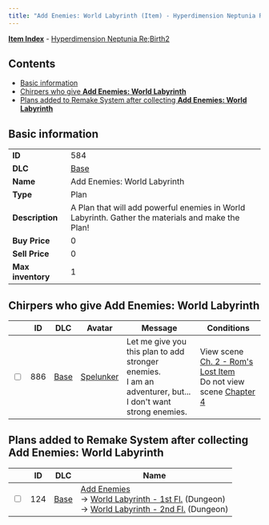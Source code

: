 ```yaml
---
title: "Add Enemies: World Labyrinth (Item) - Hyperdimension Neptunia Re;Birth2"
---
```


[**Item Index**](/neptunia/rb2/item/index.html) - [Hyperdimension Neptunia Re;Birth2](/neptunia/rb2)

## Contents

- [Basic information](#basic-information)
- [Chirpers who give **Add Enemies: World Labyrinth**](#chirpers-who-give-add-enemies-world-labyrinth)
- [Plans added to Remake System after collecting **Add Enemies: World Labyrinth**](#plans-added-to-remake-system-after-collecting-add-enemies-world-labyrinth)

## Basic information

|   |   |
| -- | -- |
| **ID** | 584 |
| **DLC** | [Base](/neptunia/rb2/dlc/0-base.html) |
| **Name** | Add Enemies: World Labyrinth |
| **Type** | Plan |
| **Description** | A Plan that will add powerful enemies in World Labyrinth. Gather the materials and make the Plan! |
| **Buy Price** | 0 |
| **Sell Price** | 0 |
| **Max inventory** | 1 |

## Chirpers who give **Add Enemies: World Labyrinth**

|    | ID | DLC | Avatar | Message | Conditions |
| -- | -- | --- | ------ | ------- | ---------- |
| <input type="checkbox" id="rb2-chirper-event-0-886" class="trackbox" /> | 886 | [Base](/neptunia/rb2/dlc/0-base.html) | [Spelunker](/neptunia/rb2/avatar/0-130-spelunker.html) | Let me give you this plan to add stronger enemies.<br />I am an adventurer, but...<br />I don't want strong enemies. | View scene [Ch. 2 - Rom's Lost Item](/neptunia/rb2/scene/0-161-ch-2-roms-lost-item.html)<br />Do not view scene [Chapter 4](/neptunia/rb2/scene/0-301-chapter-4.html) |

## Plans added to Remake System after collecting **Add Enemies: World Labyrinth**

|    | ID | DLC | Name |
| -- | -- | --- | ---- |
| <input type="checkbox" id="rb2-remake-0-124" class="trackbox" /> | 124 | [Base](/neptunia/rb2/dlc/0-base.html) | [Add Enemies](/neptunia/rb2/remake/0-124-add-enemies.html)<br />→ [World Labyrinth - 1st Fl.](/neptunia/rb2/dungeon/0-10-world-labyrinth-1st-fl.html) (Dungeon)<br />→ [World Labyrinth - 2nd Fl.](/neptunia/rb2/dungeon/0-11-world-labyrinth-2nd-fl.html) (Dungeon) |